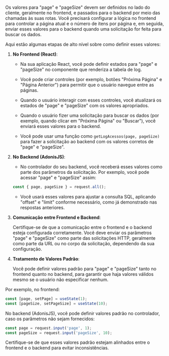 Os valores para "page" e "pageSize" devem ser definidos no lado do cliente, geralmente no frontend, e passados para o backend por meio das chamadas às suas rotas. Você precisará configurar a lógica no frontend para controlar a página atual e o número de itens por página e, em seguida, enviar esses valores para o backend quando uma solicitação for feita para buscar os dados.

Aqui estão algumas etapas de alto nível sobre como definir esses valores:

1. **No Frontend (React)**:

   - Na sua aplicação React, você pode definir estados para "page" e "pageSize" no componente que renderiza a tabela de log.

   - Você pode criar controles (por exemplo, botões "Próxima Página" e "Página Anterior") para permitir que o usuário navegue entre as páginas.

   - Quando o usuário interagir com esses controles, você atualizará os estados de "page" e "pageSize" com os valores apropriados.

   - Quando o usuário fizer uma solicitação para buscar os dados (por exemplo, quando clicar em "Próxima Página" ou "Buscar"), você enviará esses valores para o backend.

   - Você pode usar uma função como `getLogAcessos(page, pageSize)` para fazer a solicitação ao backend com os valores corretos de "page" e "pageSize".

2. **No Backend (AdonisJS)**:

   - No controlador do seu backend, você receberá esses valores como parte dos parâmetros da solicitação. Por exemplo, você pode acessar "page" e "pageSize" assim:

   ```javascript
   const { page, pageSize } = request.all();
   ```

   - Você usará esses valores para ajustar a consulta SQL, aplicando "offset" e "limit" conforme necessário, como já demonstrado nas respostas anteriores.

3. **Comunicação entre Frontend e Backend**:

   Certifique-se de que a comunicação entre o frontend e o backend esteja configurada corretamente. Você deve enviar os parâmetros "page" e "pageSize" como parte das solicitações HTTP, geralmente como parte da URL ou no corpo da solicitação, dependendo da sua configuração.

4. **Tratamento de Valores Padrão**:

   Você pode definir valores padrão para "page" e "pageSize" tanto no frontend quanto no backend, para garantir que haja valores válidos mesmo se o usuário não especificar nenhum.

Por exemplo, no frontend:

```javascript
const [page, setPage] = useState(1);
const [pageSize, setPageSize] = useState(10);
```

No backend (AdonisJS), você pode definir valores padrão no controlador, caso os parâmetros não sejam fornecidos:

```javascript
const page = request.input('page', 1);
const pageSize = request.input('pageSize', 10);
```

Certifique-se de que esses valores padrão estejam alinhados entre o frontend e o backend para evitar inconsistências.